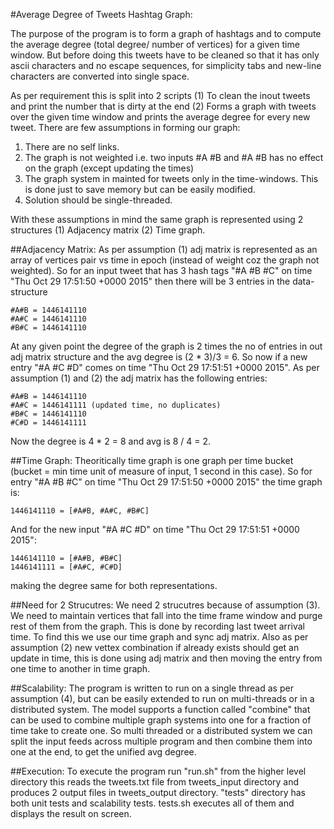 #Average Degree of Tweets Hashtag Graph:

  The purpose of the program is to form a graph of hashtags and to compute the average degree (total degree/ number of vertices) for a given time window. But before doing this tweets have to be cleaned so that it has only ascii characters and no escape sequences, for simplicity tabs and new-line characters are converted into single space.
  
  As per requirement this is split into 2 scripts (1) To clean the inout tweets and print the number that is dirty at the end (2) Forms a graph with tweets over the given time window and prints the average degree for every new tweet. There are few assumptions in forming our graph:
  
1. There are no self links. 
2. The graph is not weighted i.e. two inputs #A #B and #A #B has no effect on the graph (except updating the times)
3. The graph system in mainted for tweets only in the time-windows. This is done just to save memory but can be easily modified.
4. Solution should be single-threaded.
  
  With these assumptions in mind the same graph is represented using 2 structures (1) Adjacency matrix (2) Time graph.

##Adjacency Matrix:
  As per assumption (1) adj matrix is represented as an array of vertices pair vs time in epoch (instead of weight coz the graph not weighted). So for an input tweet that has 3 hash tags "#A #B #C" on time "Thu Oct 29 17:51:50 +0000 2015" then there will be 3 entries in the data-structure 
  ```
  #A#B = 1446141110 
  #A#C = 1446141110 
  #B#C = 1446141110
  ```
  At any given point the degree of the graph is 2 times the no of entries in out adj matrix structure and the avg degree is (2 * 3)/3 = 6. 
  So now if a new entry "#A #C #D" comes on time "Thu Oct 29 17:51:51 +0000 2015". As per assumption (1) and (2) the adj matrix has the following entries:
  ```
  #A#B = 1446141110
  #A#C = 1446141111 (updated time, no duplicates)
  #B#C = 1446141110
  #C#D = 1446141111
  ```
  Now the degree is 4 * 2 = 8 and avg is 8 / 4 = 2.
  
##Time Graph:
  Theoritically time graph is one graph per time bucket (bucket = min time unit of measure of input, 1 second in this case). So for entry "#A #B #C" on time "Thu Oct 29 17:51:50 +0000 2015" the time graph is:
  ```
  1446141110 = [#A#B, #A#C, #B#C]
  ```
  And for the new input "#A #C #D" on time "Thu Oct 29 17:51:51 +0000 2015":
  ```
  1446141110 = [#A#B, #B#C]
  1446141111 = [#A#C, #C#D]
  ```
  making the degree same for both representations.
  
##Need for 2 Strucutres:
  We need 2 strucutres because of assumption (3). We need to maintain vertices that fall into the time frame window and purge rest of them from the graph. This is done by recording last tweet arrival time. To find this we use our time graph and sync adj matrix. Also as per assumption (2) new vettex combination if already exists should get an update in time, this is done using adj matrix and then moving the entry from one time to another in time graph.
  
##Scalability:
  The program is written to run on a single thread as per assumption (4), but can be easily extended to run on multi-threads or in a distributed system. The model supports a function called "combine" that can be used to combine multiple graph systems into one for a fraction of time take to create one. So multi threaded or a distributed system we can split the input feeds across multiple program and then combine them into one at the end, to get the unified avg degree.
  
##Execution:
  To execute the program run "run.sh" from the higher level directory this reads the tweets.txt file from tweets_input directory and produces 2 output files in tweets_output directory. 
  "tests" directory has both unit tests and scalability tests. tests.sh executes all of them and displays the result on screen.
  
